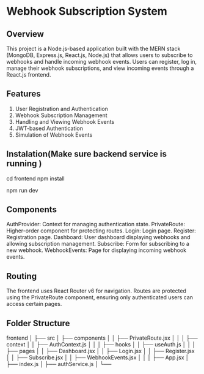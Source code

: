 # Webhook Subscription System

## Overview

This project is a Node.js-based application built with the MERN stack (MongoDB, Express.js, React.js, Node.js) that allows users to subscribe to webhooks and handle incoming webhook events. Users can register, log in, manage their webhook subscriptions, and view incoming events through a React.js frontend.

## Features

1. User Registration and Authentication
2. Webhook Subscription Management
3. Handling and Viewing Webhook Events
4. JWT-based Authentication
5. Simulation of Webhook Events

## Instalation(Make sure backend service is running )

cd frontend
npm install

npm run dev

## Components

AuthProvider: Context for managing authentication state.
PrivateRoute: Higher-order component for protecting routes.
Login: Login page.
Register: Registration page.
Dashboard: User dashboard displaying webhooks and allowing subscription management.
Subscribe: Form for subscribing to a new webhook.
WebhookEvents: Page for displaying incoming webhook events.

## Routing

The frontend uses React Router v6 for navigation. Routes are protected using the PrivateRoute component, ensuring only authenticated users can access certain pages.

## Folder Structure

frontend
│
├── src
│ ├── components
│ │ ├── PrivateRoute.jsx
│ │
│ ├── context
│ │ ├── AuthContext.js
│ │
│ ├── hooks
│ │ ├── useAuth.js
│ │
│ ├── pages
│ │ ├── Dashboard.jsx
│ │ ├── Login.jsx
│ │ ├── Register.jsx
│ │ ├── Subscribe.jsx
│ │ ├── WebhookEvents.jsx
│ │
│ ├── App.jsx
│ ├── index.js
│ ├── authService.js
│
└──
